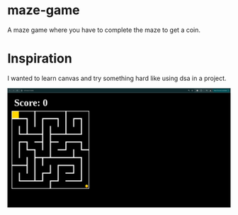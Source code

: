 # maze-game
A maze game where you have to complete the maze to get a coin.

# Inspiration
I wanted to learn canvas and try something hard like using dsa in a project.

![screenshot](./Screenshot_20251008_003120.png)